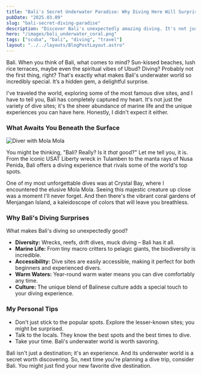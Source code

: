 ```yaml
---
title: "Bali's Secret Underwater Paradise: Why Diving Here Will Surprise You"
pubDate: "2025.03.09"
slug: "bali-secret-diving-paradise"
description: "Discover Bali's unexpectedly amazing diving. It's not just beaches! Learn why Bali is a hidden gem for divers, with personal insights and tips."
hero: "/images/bali_underwater_coral.png"
tags: ["scuba", "bali", "diving", "travel"]
layout: "../../layouts/BlogPostLayout.astro"
---
```


Bali. When you think of Bali, what comes to mind? Sun-kissed beaches, lush rice terraces, maybe even the spiritual vibes of Ubud? Diving? Probably not the first thing, right? That's exactly what makes Bali's underwater world so incredibly special. It’s a hidden gem, a delightful surprise.

I've traveled the world, exploring some of the most famous dive sites, and I have to tell you, Bali has completely captured my heart. It's not just the variety of dive sites; it's the sheer abundance of marine life and the unique experiences you can have here. Honestly, I didn't expect it either.

### What Awaits You Beneath the Surface

![Diver with Mola Mola](/images//images/Mola_mola_at_crystal_bay.png)

You might be thinking, "Bali? Really? Is it *that* good?" Let me tell you, it is. From the iconic USAT Liberty wreck in Tulamben to the manta rays of Nusa Penida, Bali offers a diving experience that rivals some of the world's top spots.

One of my most unforgettable dives was at Crystal Bay, where I encountered the elusive Mola Mola. Seeing this majestic creature up close was a moment I'll never forget. And then there's the vibrant coral gardens of Menjangan Island, a kaleidoscope of colors that will leave you breathless.

### Why Bali's Diving Surprises

What makes Bali's diving so unexpectedly good?

* **Diversity:** Wrecks, reefs, drift dives, muck diving – Bali has it all.
* **Marine Life:** From tiny macro critters to pelagic giants, the biodiversity is incredible.
* **Accessibility:** Dive sites are easily accessible, making it perfect for both beginners and experienced divers.
* **Warm Waters:** Year-round warm water means you can dive comfortably any time.
* **Culture:** The unique blend of Balinese culture adds a special touch to your diving experience.

### My Personal Tips

* Don’t just stick to the popular spots. Explore the lesser-known sites; you might be surprised.
* Talk to the locals. They know the best spots and the best times to dive.
* Take your time. Bali's underwater world is worth savoring.

Bali isn't just a destination; it's an experience. And its underwater world is a secret worth discovering. So, next time you're planning a dive trip, consider Bali. You might just find your new favorite dive destination.